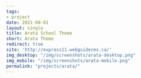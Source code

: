 ```yaml
---
tags:
- project
date: 2021-08-01
layout: single
title: Arata School Theme
short: Arata Theme
redirect: true
site: 'http://express11.webguidecms.ca/'
img_desktop: "/img/screenshots/arata-desktop.png"
img_mobile: "/img/screenshots/arata-mobile.png"
permalink: "projects/arata/"
---
```

